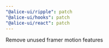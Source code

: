 ```yaml
---
"@alice-ui/ripple": patch
"@alice-ui/hooks": patch
"@alice-ui/react": patch
---
```


Remove unused framer motion features
